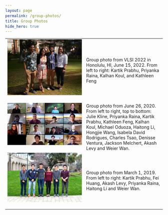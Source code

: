 ```yaml
---
layout: page
permalink: /group-photos/
title: Group Photos
hide_hero: true
---
```


<table style="width:100%">
  <tbody>
    <tr>
      <td style="width:50%"><img src="/assets/images/vlsi-2022.jpg" width="800" align="center" style="padding-right: 30px; padding-bottom: 20px;"></td>
      <td>Group photo from VLSI 2022 in Honolulu, HI, June 15, 2022. From left to right: Kartik Prabhu, Priyanka Raina, Kalhan Koul, and Kathleen Feng</td>
    </tr>
    <tr>
      <td style="width:50%"><img src="/assets/images/group_photo_jun_26_2020.png" width="800" align="center" style="padding-right: 30px; padding-bottom: 20px;"></td>
      <td>Group photo from June 26, 2020. From left to right, top to bottom: Julie Kline, Priyanka Raina, Kartik Prabhu, Kathleen Feng, Kalhan Koul, Michael Oduoza, Haitong Li, Hongjie Wang, Isabela David Rodrigues, Charles Tsao, Denisse Ventura, Jackson Melchert, Akash Levy and Weier Wan.</td>
    </tr>
    <tr>
      <td style="width:50%"><img src="/assets/images/group_photo_mar_1_2019_small.jpg" width="800" align="center" style="padding-right: 30px; padding-bottom: 20px;"></td>
      <td>Group photo from March 1, 2019. From left to right: Kartik Prabhu, Fei Huang, Akash Levy, Priyanka Raina, Haitong Li and Weier Wan.</td>
    </tr> 
  </tbody>
</table>
